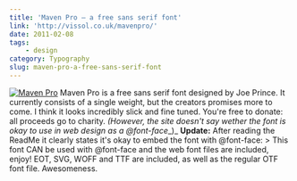 ```yaml
---
title: 'Maven Pro – a free sans serif font'
link: 'http://vissol.co.uk/mavenpro/'
date: 2011-02-08
tags:
    - design
category: Typography
slug: maven-pro-a-free-sans-serif-font
---
```


[![](http://vissol.co.uk/mavenpro/images/closer-look.jpg "Maven Pro")](http://vissol.co.uk/mavenpro/)
Maven Pro is a free sans serif font designed by Joe Prince. It currently consists of a single
weight, but the creators promises more to come. I think it looks incredibly slick and fine tuned.
You're free to donate: all proceeds go to charity. _(However, the site doesn't say wether the font
is okay to use in web design as a @font-face__)_ **Update:** After reading the ReadMe it clearly
states it's okay to embed the font with @font-face: > This font CAN be used with @font-face and the
web font files are included, enjoy! EOT, SVG, WOFF and TTF are included, as well as the regular OTF
font file. Awesomeness.
